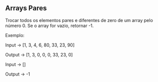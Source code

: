 ## Arrays Pares

Trocar todos os elementos pares e diferentes de zero de um array pelo número 0. Se o array for vazio, retornar -1.

Exemplo: 



Input -> [1, 3, 4, 6, 80, 33, 23, 90]

Output -> [1, 3, 0, 0, 0, 33, 23, 0]



Input -> []

Output -> -1